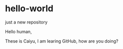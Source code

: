 # hello-world
just a new repository 

Hello human,

These is Caiyu, I am learing GitHub, how are you doing?
